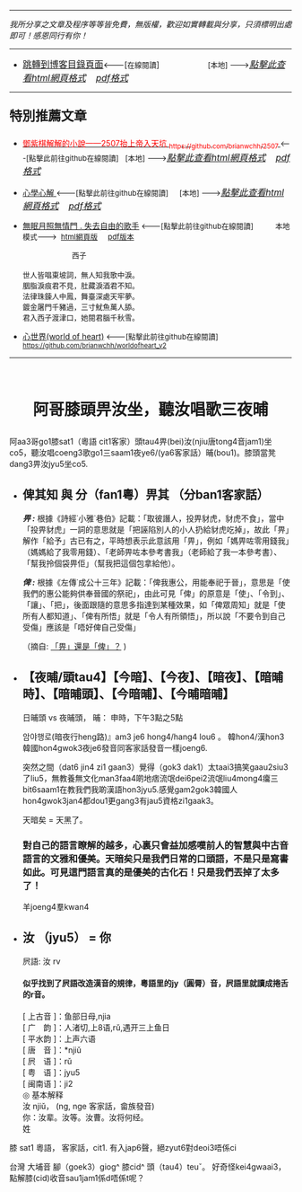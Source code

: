 ***
*我所分享之文章及程序等等皆免費，無版權，歡迎如實轉載與分享，只須標明出處即可！感恩同行有你！* 
****
- [<font size=3>跳轉到博客目錄頁面</font>](../../tableOfContent.md)<---[<font size=2>在線閱讀</font>]&nbsp;&nbsp; &nbsp; &nbsp; &nbsp; &nbsp; &nbsp; &nbsp; &nbsp; &nbsp;&nbsp; &nbsp;  <font size=2> [本地] ---></font><font size=3>[*_點擊此查看html網頁格式_*](../../tableOfContent.html)&nbsp; &nbsp; [*_pdf格式_*](../../tableOfContent.md.pdf)</font>
****

### <p style="font-size: 23px; font-weight:900;">特別推薦文章</p>

- [<font color=red> 鄧紫棋解解的小說——2507抬上帝入天坑 <sub>https://github.com/brianwchh/2507 </sub></font>](https://github.com/brianwchh/worldofheart_v2/blob/main/md_and_html/%E9%84%A7%E7%B4%AB%E6%A3%8B%E8%A7%A3%E8%A7%A3%E7%9A%84%E5%B0%8F%E8%AA%AA%E2%80%94%E2%80%942507%E6%8A%AC%E4%B8%8A%E5%B8%9D%E5%85%A5%E5%A4%A9%E5%9D%91.md)<font size=2><---[點擊此前往github在線閱讀]</font>&nbsp;&nbsp; <font size=2> [本地] ---></font><font size=3>[*_點擊此查看html網頁格式_*](../../md_and_html/鄧紫棋解解的小說——2507抬上帝入天坑.html)&nbsp; &nbsp; [*_pdf格式_*](../../md_and_html/鄧紫棋解解的小說——2507抬上帝入天坑.md.pdf)</font> 

- [<font  > 心學心解 </font>](https://github.com/brianwchh/worldofheart_v2/blob/main/md_and_html/%E5%BF%83%E5%AD%B8%E6%96%B0%E8%A7%A3.md)<font size=2><---[點擊此前往github在線閱讀]</font>&nbsp;&nbsp; &nbsp;   <font size=2> [本地] ---></font><font size=3>[*_點擊此查看html網頁格式_*](../../心學新解.html)&nbsp; &nbsp; [*_pdf格式_*](../../心學新解.md.pdf)</font> 

- [<font  >無眠月照無情門 . 失去自由的歌手</font>](https://github.com/brianwchh/worldofheart_v2/blob/main/md_and_html/%E7%84%A1%E7%9C%A0%E6%9C%88%E7%85%A7%E7%84%A1%E6%83%85%E9%96%80.md)<font size=2> <---[點擊此前往github在線閱讀]</font> &nbsp;&nbsp;&nbsp;&nbsp;&nbsp;&nbsp;&nbsp;&nbsp; <font size=2>本地模式---> &nbsp;[html網頁版](../../md_and_html/無眠月照無情門.html) &nbsp;&nbsp;&nbsp; [pdf版本](../../md_and_html/無眠月照無情門.md.pdf) </font>

    <p><font size=2>&nbsp; &nbsp; &nbsp; &nbsp; &nbsp; &nbsp; &nbsp; &nbsp; &nbsp; &nbsp; &nbsp; &nbsp; 西子</br></br>世人皆唱東坡詞，無人知我歌中淚。</br>胭脂淚痕君不見，肚藏淚酒君不知。</br>法律珠鍊人中鳳，舞臺深處天牢夢。</br>鍍金屠門千豬過，三寸魷魚萬人舔。</br>君入西子渡津口，她閱君腦千秋雪。</font></p>
    
- [<font  >心世界(world of heart)</font>](https://github.com/brianwchh/worldofheart_v2)<font size=2> <---[點擊此前往github在線閱讀]</font> <sub> https://github.com/brianwchh/worldofheart_v2 </sub>

   

****



</br>

# <p align="center"> 阿哥膝頭畀汝坐，聽汝唱歌三夜晡    </p>

阿aa3哥go1膝sat1（粵語 cit1客家）頭tau4畀(bei)汝(njiu唐tong4音jam1)坐co5，聽汝唱coeng3歌go1三saam1夜ye6/(ya6客家話）晡(bou1)。膝頭當凳dang3畀汝jyu5坐co5.

- ## 俾其知  與 分（fan1粵）畀其 （分ban1客家話）  

    *****_畀 :_*****  根據《詩經˙小雅˙巷伯》記載：「取彼譖人，投畀豺虎，豺虎不食」，當中「投畀豺虎」一詞的意思就是「把誣陷別人的小人扔給豺虎吃掉」，故此「畀」解作「給予」古已有之，平時想表示此意該用「畀」，例如「媽畀咗零用錢我」（媽媽給了我零用錢）、「老師畀咗本參考書我」（老師給了我一本參考書）、「幫我拎個袋畀佢」（幫我把這個包拿給他）。

    *****_俾 :_***** 根據《左傳˙成公十三年》記載：「俾我惠公，用能奉祀于晉」，意思是「使我們的惠公能夠供奉晉國的祭祀」，由此可見「俾」的原意是「使」、「令到」、「讓」、「把」，後面跟隨的意思多指達到某種效果，如「俾眾周知」就是「使所有人都知道」、「俾有所悟」就是「令人有所領悟」，所以說「不要令到自己受傷」應該是「唔好俾自己受傷」
    
    （摘自: [「畀」還是「俾」？](http://languagemystery.blogspot.com/2014/04/blog-post_18.html) )

- ## 【夜晡/頭tau4】【今暗】、【今夜】、【暗夜】、【暗晡時】、【暗晡頭】、【今暗晡】、【今晡暗晡】  

    日晡頭 vs 夜晡頭， 晡： 申時，下午3點之5點

    암야행로(暗夜行heng路)』am3 je6 hong4/hang4 lou6  。 韓hon4/漢hon3 韓國hon4gwok3夜je6發音同客家話發音一樣joeng6.    

    突然之間（dat6 jin4 zi1 gaan3）覺得（gok3 dak1）太taai3搞笑gaau2siu3了liu5，無教養無文化man3faa4啲地痞流氓dei6pei2流氓liu4mong4癟三bit6saam1在教我們我啲漢語hon3jyu5.感覺gam2gok3韓國人hon4gwok3jan4都dou1更gang3有jau5資格zi1gaak3。    

    天暗矣 = 天黑了。

    ### 對自己的語言瞭解的越多，心裏只會益加感嘆前人的智慧與中古音語言的文雅和優美。天暗矣只是我們日常的口頭語，不是只是寫書如此。可見這門語言真的是優美的古化石！只是我們丟掉了太多了！

    羊joeng4羣kwan4

- ## 汝 （jyu5） = 你

    屄語: 汝 rv
    #### 似乎找到了屄語改造漢音的規律，粵語里的jy（圓脣）音，屄語里就讀成捲舌的r音。

    [ 上古音 ]：鱼部日母,njia   
    [ 广　韵 ]：人渚切,上8语,rǔ,遇开三上鱼日   
    [ 平水韵 ]：上声六语   
    [ 唐　音 ]：*njiǔ   
    [ 屄　语 ]：rǔ     
    [ 粤　语 ]：jyu5     
    [ 闽南语 ]：ji2       
    ◎ 基本解释   
    汝  njiǔ， (ng, nge 客家話，畲族發音)   
    你：汝辈。汝等。汝曹。汝将何经。   
    姓

膝 sat1 粵語， 客家話，cit1. 有入jap6聲，絕zyut6對deoi3唔係ci  

台灣 大埔音	腳（goek3）giog^ 膝cid^ 頭（tau4）teuˇ。 好奇怪kei4gwaai3，點解膝(cid)收音sau1jam1係d唔係t呢？



